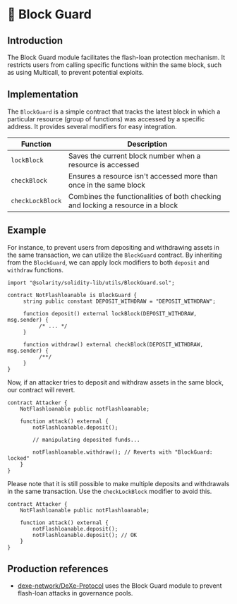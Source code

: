 # 💂 Block Guard

## Introduction

The Block Guard module facilitates the flash-loan protection mechanism. It restricts users from calling specific functions within the same block, such as using Multicall, to prevent potential exploits.

## Implementation

The `BlockGuard` is a simple contract that tracks the latest block in which a particular resource (group of functions) was accessed by a specific address. It provides several modifiers for easy integration.

<table><thead><tr><th>Function</th><th>Description</th></tr></thead><tbody><tr><td><code>lockBlock</code></td><td>Saves the current block number when a resource is accessed</td></tr><tr><td><code>checkBlock</code></td><td>Ensures a resource isn't accessed more than once in the same block</td></tr><tr><td><code>checkLockBlock</code></td><td>Combines the functionalities of both checking and locking a resource in a block</td></tr></tbody></table>

## Example

For instance, to prevent users from depositing and withdrawing assets in the same transaction, we can utilize the `BlockGuard` contract. By inheriting from the `BlockGuard`, we can apply lock modifiers to both `deposit` and `withdraw` functions.

```solidity
import "@solarity/solidity-lib/utils/BlockGuard.sol";

contract NotFlashloanable is BlockGuard {
     string public constant DEPOSIT_WITHDRAW = "DEPOSIT_WITHDRAW";
     
     function deposit() external lockBlock(DEPOSIT_WITHDRAW, msg.sender) {
          /* ... */
     }

     function withdraw() external checkBlock(DEPOSIT_WITHDRAW, msg.sender) {
          /**/
     }
}
```

Now, if an attacker tries to deposit and withdraw assets in the same block, our contract will revert.

```solidity
contract Attacker {
    NotFlashloanable public notFlashloanable;
    
    function attack() external {
        notFlashloanable.deposit();
        
        // manipulating deposited funds...
        
        notFlashloanable.withdraw(); // Reverts with "BlockGuard: locked"
    }
}
```

Please note that it is still possible to make multiple deposits and withdrawals in the same transaction. Use the `checkLockBlock` modifier to avoid this.

```solidity
contract Attacker {
    NotFlashloanable public notFlashloanable;
    
    function attack() external {
        notFlashloanable.deposit();
        notFlashloanable.deposit(); // OK
    }
}
```

## Production references

* [dexe-network/DeXe-Protocol](https://github.com/dexe-network/DeXe-Protocol/tree/master) uses the Block Guard module to prevent flash-loan attacks in governance pools.
